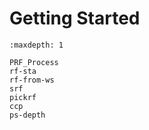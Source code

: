 # Getting Started

```{toctree}
:maxdepth: 1

PRF_Process
rf-sta
rf-from-ws
srf
pickrf
ccp
ps-depth
```